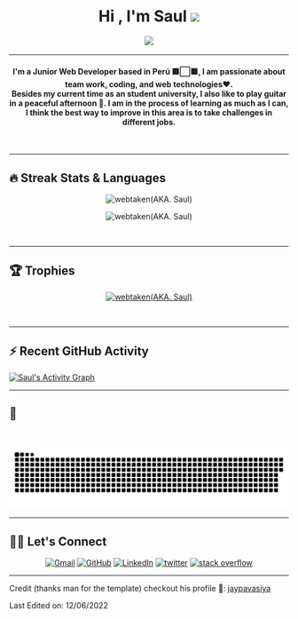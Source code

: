 <h1 align="center">Hi , I'm Saul <img src="https://media.giphy.com/media/hvRJCLFzcasrR4ia7z/giphy.gif" width="35"></h1>
<p align="center">
  <a href="https://github.com/webtaken"><img src="https://readme-typing-svg.herokuapp.com?lines=Web+Developer;HTML%20|%20CSS%20|%20JavaScript%20|%20React%20Enthusiast;Always%20learning%20new%20things&center=true&width=500&height=50"></a>
</p>
<hr/>
<!-- I am a Junior at Fr. CRCE pursuing B.E. in CSE. I like to Code, Design, Innovate and Experiment. I am an enthusiastic and a social person who loves to take up new challenges and learn new skills. I love meeting new people, exchanging ideas and spreading knowledge and positivity. -->

<h4 align="center">
I'm a Junior Web Developer based in Perú 🟥⬜🟥, I am passionate about team work, coding, and web technologies❤️. <br />
	Besides my current time as an student university, I also like to play guitar in a peaceful afternoon 🎸. I am in the process of learning as much as I can, I think the best way to improve in this area is to take challenges in different jobs.
</h4>
<br>
<!--<div align="center">
  <a href="https://open.spotify.com/user/6s6pbtefezpookh8gwnkko15v">
    <img src="https://readme-spotify-tingz.vercel.app/api/now-playing">
  </a>
</div> -->
<hr/> 

## 🔥 Streak Stats & Languages
<p align="center"><img src="https://github-readme-streak-stats.herokuapp.com/?user=webtaken&theme=algolia" alt="webtaken(AKA. Saul)" /></p>
<p align="center"><img src="https://github-readme-stats.vercel.app/api/top-langs/?username=webtaken&theme=algolia&layout=compact" alt="webtaken(AKA. Saul)" /></p>

<br>
<hr/>

## 🏆 Trophies
<p align="center"> <a href="https://github.com/webtaken"><img
      src="https://github-profile-trophy.vercel.app/?username=webtaken&row=1&column=3&theme=algolia" alt="webtaken(AKA. Saul)" /></a>  </p>

<!-- algolia -->
<br>
<hr/>

## ⚡ Recent GitHub Activity
<a href="https://github.com/webtaken"><img alt="Saul's Activity Graph" src="https://activity-graph.herokuapp.com/graph?username=webtaken&custom_title=Saul's%20Contribution%20Graph&theme=react-dark" /></a>


<hr/>

## 🐍
  <br>
  <p align="center">
  <img src="https://raw.githubusercontent.com/jaypavasiya/jaypavasiya/output/github-contribution-grid-snake-dark.svg" alt="snake"></center>
</p>

<hr/>

## 🙋‍♀️ Let's Connect
<p align="center">
  <!-- <a href=""><img src="https://img.icons8.com/bubbles/50/000000/web.png" alt="Website"/></a> -->
	<a href="mailto:luckly083@gmail.com"><img src="https://img.icons8.com/bubbles/50/000000/gmail.png" title='Gmail' alt="Gmail"/></a>
	<a href="https://github.com/webtaken"><img src="https://img.icons8.com/bubbles/50/000000/github.png" title='GitHub' alt="GitHub"/></a>
	<a href="https://www.linkedin.com/in/saul-rojas-6885b1188/"><img src="https://img.icons8.com/bubbles/50/000000/linkedin.png" title='LinkedIn' alt="LinkedIn"/></a>
	<a href="https://twitter.com/node_srojas1"><img src="https://img.icons8.com/bubbles/50/000000/twitter-circled.png" title='Twitter' alt="twitter"/></a>
	<a href="https://stackoverflow.com/users/7872942/saul-rojas"><img src="https://img.icons8.com/bubbles/50/000000/module.png" title='Stack Overflow' alt="stack overflow"/></a>
	<!-- <a href=""><img src="https://img.icons8.com/bubbles/50/000000/instagram.png" alt="Instagram"/></a>
	<a href=""><img src="https://img.icons8.com/bubbles/50/000000/youtube.png" alt="Youtube"/></a> -->
	
</p>

----
Credit (thanks man for the template) checkout his profile 👀: [jaypavasiya](https://github.com/jaypavasiya)

Last Edited on: 12/06/2022
